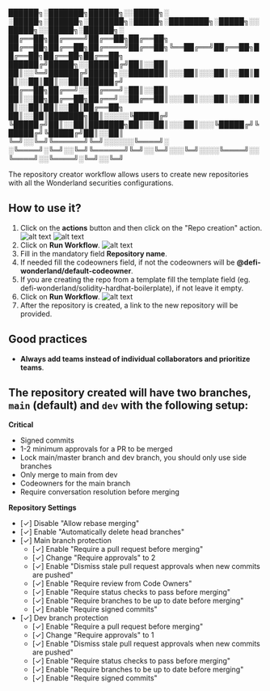 ██████╗░███████╗██████╗░░█████╗░  ░█████╗░██████╗░███████╗░█████╗░████████╗░█████╗░░█████╗░░█████╗░██████╗░
██╔══██╗██╔════╝██╔══██╗██╔══██╗  ██╔══██╗██╔══██╗██╔════╝██╔══██╗╚══██╔══╝██╔══██╗██╔══██╗██╔══██╗██╔══██╗
██████╔╝█████╗░░██████╔╝██║░░██║  ██║░░╚═╝██████╔╝█████╗░░███████║░░░██║░░░██║░░██║██║░░██║██║░░██║██████╔╝
██╔══██╗██╔══╝░░██╔═══╝░██║░░██║  ██║░░██╗██╔══██╗██╔══╝░░██╔══██║░░░██║░░░██║░░██║██║░░██║██║░░██║██╔══██╗
██║░░██║███████╗██║░░░░░╚█████╔╝  ╚█████╔╝██║░░██║███████╗██║░░██║░░░██║░░░╚█████╔╝╚█████╔╝╚█████╔╝██║░░██║
╚═╝░░╚═╝╚══════╝╚═╝░░░░░░╚════╝░  ░╚════╝░╚═╝░░╚═╝╚══════╝╚═╝░░╚═╝░░░╚═╝░░░░╚════╝░░╚════╝░░╚════╝░╚═╝░░╚═╝

The repository creator workflow allows users to create new repositories with all the Wonderland securities configurations.

## How to use it?

1. Click on the **actions** button and then click on the "Repo creation" action.
   ![alt text](https://github.com/defi-wonderland/repo-creator/blob/main/step_1.png?raw=true)
   ![alt text](https://github.com/defi-wonderland/repo-creator/blob/main/step_2.png?raw=true)
2. Click on **Run Workflow**.
   ![alt text](https://github.com/defi-wonderland/repo-creator/blob/main/step_3.png?raw=true)
3. Fill in the mandatory field **Repository name**.
4. If needed fill the codeowners field, if not the codeowners will be **@defi-wonderland/default-codeowner**.
5. If you are creating the repo from a template fill the template field (eg. defi-wonderland/solidity-hardhat-boilerplate), if not leave it empty.
6. Click on **Run Workflow**.
   ![alt text](https://github.com/defi-wonderland/repo-creator/blob/main/step_1.png?raw=true)
7. After the repository is created, a link to the new repository will be provided.

## Good practices

- **Always add teams instead of individual collaborators and prioritize teams**.

## The repository created will have two branches, `main` (default) and `dev` with the following setup:

**Critical**

- Signed commits
- 1-2 minimum approvals for a PR to be merged
- Lock main/master branch and dev branch, you should only use side branches
- Only merge to main from dev
- Codeowners for the main branch
- Require conversation resolution before merging

**Repository Settings**

- [✓] Disable "Allow rebase merging"
- [✓] Enable "Automatically delete head branches"
- [✓] Main branch protection
  - [✓] Enable "Require a pull request before merging"
  - [✓] Change "Require approvals" to 2
  - [✓] Enable "Dismiss stale pull request approvals when new commits are pushed"
  - [✓] Enable "Require review from Code Owners"
  - [✓] Enable "Require status checks to pass before merging"
  - [✓] Enable "Require branches to be up to date before merging"
  - [✓] Enable "Require signed commits"
- [✓] Dev branch protection
  - [✓] Enable "Require a pull request before merging"
  - [✓] Change "Require approvals" to 1
  - [✓] Enable "Dismiss stale pull request approvals when new commits are pushed"
  - [✓] Enable "Require status checks to pass before merging"
  - [✓] Enable "Require branches to be up to date before merging"
  - [✓] Enable "Require signed commits"
